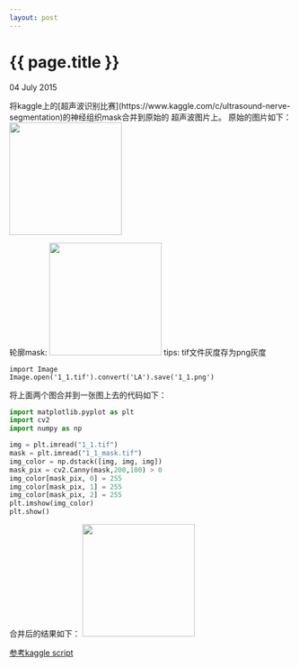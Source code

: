 ```yaml
---
layout: post
---
```


{{ page.title }}
================
<p class="meta">04 July 2015 </p>
将kaggle上的[超声波识别比赛](https://www.kaggle.com/c/ultrasound-nerve-segmentation)的神经组织mask合并到原始的
超声波图片上。
原始的图片如下：

<img src="{{site.url}}/images/1_1.png"  height="200px" width="200px">

轮廓mask:
<img src="{{site.url}}/images/1_1_mask.png"  height="200px" width="200px">
tips: tif文件灰度存为png灰度 
```
import Image
Image.open('1_1.tif').convert('LA').save('1_1.png')
```
将上面两个图合并到一张图上去的代码如下：

```python
import matplotlib.pyplot as plt
import cv2
import numpy as np

img = plt.imread("1_1.tif")
mask = plt.imread("1_1_mask.tif")
img_color = np.dstack([img, img, img])
mask_pix = cv2.Canny(mask,200,100) > 0
img_color[mask_pix, 0] = 255
img_color[mask_pix, 1] = 255
img_color[mask_pix, 2] = 255
plt.imshow(img_color)
plt.show()
```
合并后的结果如下：
<img src="{{site.url}}/images/1_1_mask_combined.png"  height="200px" width="200px">

[参考kaggle script](https://www.kaggle.com/chefele/ultrasound-nerve-segmentation/plot-images-overlaid-with-mask/comments)




